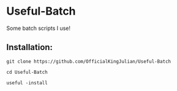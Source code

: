 # Useful-Batch
Some batch scripts I use! 

## Installation: 

`git clone https://github.com/OfficialKingJulian/Useful-Batch`

`cd Useful-Batch`

`useful -install`

